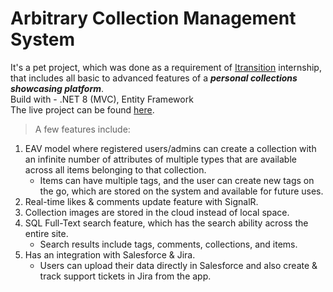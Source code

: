 # Arbitrary Collection Management System

It's a pet project, which was done as a requirement of [Itransition](https://www.itransition.com) internship, that includes all basic to advanced features of a **_personal collections showcasing platform_**. \
Build with - .NET 8 (MVC), Entity Framework\
The live project can be found [here]([https://arbitrary-collection-mgmt.azurewebsites.net](https://pcm-v8qv.onrender.com/)/).

> A few features include:
1. EAV model where registered users/admins can create a collection with an infinite number of attributes of multiple types that are available across all items belonging to that collection.
    - Items can have multiple tags, and the user can create new tags on the go, which are stored on the system and available for future uses.
2. Real-time likes & comments update feature with SignalR.
3. Collection images are stored in the cloud instead of local space.
4. SQL Full-Text search feature, which has the search ability across the entire site.
     - Search results include tags, comments, collections, and items.
5. Has an integration with Salesforce & Jira.
     - Users can upload their data directly in Salesforce and also create & track support tickets in Jira from the app.
